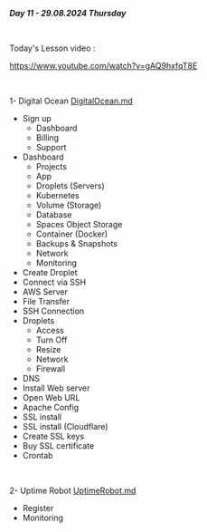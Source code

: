 _**Day 11 - 29.08.2024 Thursday**_

<br>

Today's Lesson video :

https://www.youtube.com/watch?v=gAQ9hxfqT8E

<br>

1- Digital Ocean [DigitalOcean.md](DigitalOcean.md)
- Sign up
  - Dashboard
  - Billing
  - Support
- Dashboard
  - Projects
  - App
  - Droplets (Servers)
  - Kubernetes
  - Volume (Storage)
  - Database
  - Spaces Object Storage
  - Container (Docker)
  - Backups & Snapshots
  - Network
  - Monitoring
- Create Droplet
- Connect via SSH
- AWS Server
- File Transfer
- SSH Connection
- Droplets
  - Access
  - Turn Off
  - Resize
  - Network
  - Firewall
- DNS
- Install Web server
- Open Web URL
- Apache Config
- SSL install
- SSL install (Cloudflare)
- Create SSL keys
- Buy SSL certificate
- Crontab

<br>

2- Uptime Robot [UptimeRobot.md](UptimeRobot.md)
- Register
- Monitoring
